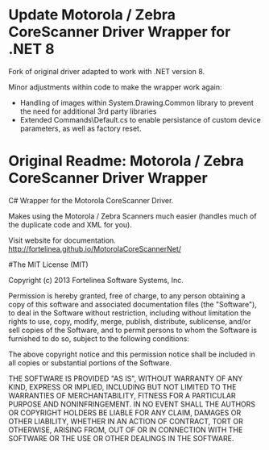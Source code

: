 # Update Motorola / Zebra CoreScanner Driver Wrapper for .NET 8

Fork of original driver adapted to work with .NET version 8.

Minor adjustments within code to make the wrapper work again:
- Handling of images within System.Drawing.Common library to prevent the need for additional 3rd party libraries
- Extended Commands\Default.cs to enable persistance of custom device parameters, as well as factory reset.


# Original Readme: Motorola / Zebra CoreScanner Driver Wrapper

C# Wrapper for the Motorola CoreScanner Driver. 

Makes using the Motorola / Zebra Scanners much easier (handles much of the duplicate code and XML for you).

Visit website for documentation.
http://fortelinea.github.io/MotorolaCoreScannerNet/

#The MIT License (MIT)

Copyright (c) 2013 Fortelinea Software Systems, Inc.

Permission is hereby granted, free of charge, to any person obtaining a copy
of this software and associated documentation files (the "Software"), to deal
in the Software without restriction, including without limitation the rights
to use, copy, modify, merge, publish, distribute, sublicense, and/or sell
copies of the Software, and to permit persons to whom the Software is
furnished to do so, subject to the following conditions:

The above copyright notice and this permission notice shall be included in
all copies or substantial portions of the Software.

THE SOFTWARE IS PROVIDED "AS IS", WITHOUT WARRANTY OF ANY KIND, EXPRESS OR
IMPLIED, INCLUDING BUT NOT LIMITED TO THE WARRANTIES OF MERCHANTABILITY,
FITNESS FOR A PARTICULAR PURPOSE AND NONINFRINGEMENT. IN NO EVENT SHALL THE
AUTHORS OR COPYRIGHT HOLDERS BE LIABLE FOR ANY CLAIM, DAMAGES OR OTHER
LIABILITY, WHETHER IN AN ACTION OF CONTRACT, TORT OR OTHERWISE, ARISING FROM,
OUT OF OR IN CONNECTION WITH THE SOFTWARE OR THE USE OR OTHER DEALINGS IN
THE SOFTWARE.
